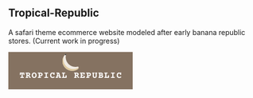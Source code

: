 ## Tropical-Republic

A safari theme ecommerce website modeled after early banana republic stores. 
(Current work in progress)


<img src="img/logo-2.png"/>
